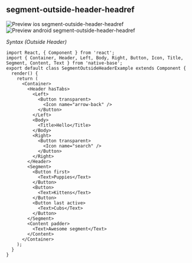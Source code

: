 ## segment-outside-header-headref

![Preview ios segment-outside-header-headref](https://github.com/GeekyAnts/NativeBase-KitchenSink/raw/master/screenshots/ios/segment-outside-header.gif)
![Preview android segment-outside-header-headref](https://github.com/GeekyAnts/NativeBase-KitchenSink/raw/master/screenshots/android/segment-outside-header.gif)

*Syntax (Outside Header)*

<pre class="line-numbers"><code class="language-jsx">import React, { Component } from 'react';
import { Container, Header, Left, Body, Right, Button, Icon, Title, Segment, Content, Text } from 'native-base';
​export default class SegmentOutsideHeaderExample extends Component {
  render() {
    return (
      &lt;Container>
        &lt;Header hasTabs>
          &lt;Left>
            &lt;Button transparent>
              &lt;Icon name="arrow-back" />
            &lt;/Button>
          &lt;/Left>
          &lt;Body>
            &lt;Title>Hello&lt;/Title>
          &lt;/Body>
          &lt;Right>
            &lt;Button transparent>
              &lt;Icon name="search" />
            &lt;/Button>
          &lt;/Right>
        &lt;/Header>
        &lt;Segment>
          &lt;Button first>
            &lt;Text>Puppies&lt;/Text>
          &lt;/Button>
          &lt;Button>
            &lt;Text>Kittens&lt;/Text>
          &lt;/Button>
          &lt;Button last active>
            &lt;Text>Cubs&lt;/Text>
          &lt;/Button>
        &lt;/Segment>
        &lt;Content padder>
          &lt;Text>Awesome segment&lt;/Text>
        &lt;/Content>
      &lt;/Container>
    );
  }
}</code></pre><br />
